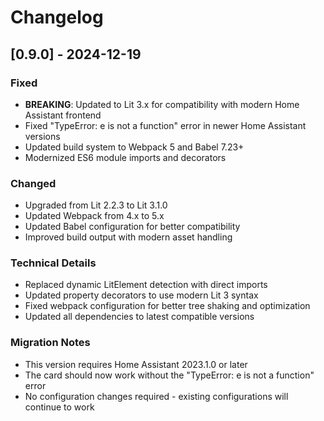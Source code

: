 # Changelog

## [0.9.0] - 2024-12-19

### Fixed
- **BREAKING**: Updated to Lit 3.x for compatibility with modern Home Assistant frontend
- Fixed "TypeError: e is not a function" error in newer Home Assistant versions
- Updated build system to Webpack 5 and Babel 7.23+
- Modernized ES6 module imports and decorators

### Changed
- Upgraded from Lit 2.2.3 to Lit 3.1.0
- Updated Webpack from 4.x to 5.x
- Updated Babel configuration for better compatibility
- Improved build output with modern asset handling

### Technical Details
- Replaced dynamic LitElement detection with direct imports
- Updated property decorators to use modern Lit 3 syntax
- Fixed webpack configuration for better tree shaking and optimization
- Updated all dependencies to latest compatible versions

### Migration Notes
- This version requires Home Assistant 2023.1.0 or later
- The card should now work without the "TypeError: e is not a function" error
- No configuration changes required - existing configurations will continue to work
